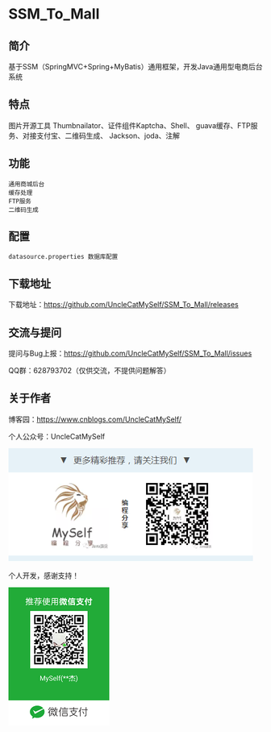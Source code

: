 # SSM_To_Mall

## 简介
基于SSM（SpringMVC+Spring+MyBatis）通用框架，开发Java通用型电商后台系统

## 特点

图片开源工具 Thumbnailator、证件组件Kaptcha、Shell、 guava缓存、FTP服务、对接支付宝、二维码生成、 Jackson、joda、注解

## 功能

    通用商城后台
    缓存处理
    FTP服务
    二维码生成


## 配置

    datasource.properties 数据库配置

## 下载地址

下载地址：https://github.com/UncleCatMySelf/SSM_To_Mall/releases

## 交流与提问

提问与Bug上报：https://github.com/UncleCatMySelf/SSM_To_Mall/issues

QQ群：628793702（仅供交流，不提供问题解答）

## 关于作者

博客园：https://www.cnblogs.com/UncleCatMySelf/

个人公众号：UncleCatMySelf

![Image text](https://raw.githubusercontent.com/UncleCatMySelf/img-myself/master/img/%E5%85%AC%E4%BC%97%E5%8F%B7.png)

个人开发，感谢支持！

![Image text](https://raw.githubusercontent.com/UncleCatMySelf/img-myself/master/img/%E4%BB%98%E6%AC%BE.png)
